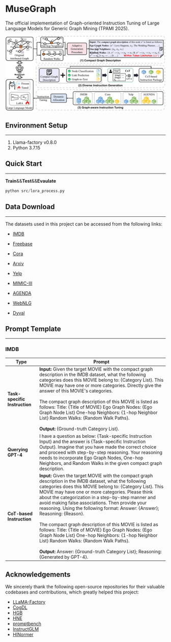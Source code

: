 # MuseGraph

The official implementation of Graph-oriented Instruction Tuning of Large Language Models for Generic Graph Mining (TPAMI 2025).

![](./images/framework.png)

## Environment Setup

---
1. Llama-factory v0.8.0
2. Python 3.7.15

## Quick Start

---

**Train**&&**Test**&&**Evaulate**

```python
python src/lora_process.py
```


## Data Download

---
The datasets used in this project can be accessed from the following links:

- [IMDB](https://github.com/Ffffffffire/HINormer)  
- [Freebase](https://github.com/THUDM/HGB)  
- [Cora](https://github.com/agiresearch/InstructGLM)  
- [Arxiv](https://ogb.stanford.edu/docs/leader_nodeprop/#ogbn-arxiv)

- [Yelp](https://github.com/yangji9181/HNE)  
- [MIMIC-III](https://physionet.org/content/mimiciii/1.4/)  

- [AGENDA](https://github.com/rikdz/GraphWriter)  
- [WebNLG](https://webnlg-challenge.loria.fr/challenge_2017/)  

- [Dyval](https://github.com/microsoft/promptbench)  

## Prompt Template

---

### IMDB 

| Type                  | Prompt |
|-----------------------|--------|
| **Task-specific Instruction** | **Input:** Given the target MOVIE with the compact graph description in the IMDB dataset, what the following categories does this MOVIE belong to: {Category List}. This MOVIE may have one or more categories. Directly give the answer of this MOVIE's categories.<br><br>The compact graph description of this MOVIE is listed as follows: Title: {Title of MOVIE} Ego Graph Nodes: {Ego Graph Node List} One-hop Neighbors: {1-hop Neighbor List} Random Walks: {Random Walk Paths}.<br><br>**Output:** {Ground-truth Category List}.  |
| **Querying GPT-4**    | I have a question as below: {Task-specific Instruction Input} and the answer is {Task-specific Instruction Output}. Imagine that you have made the correct choice and proceed with step-by-step reasoning. Your reasoning needs to incorporate Ego Graph Nodes, One-hop Neighbors, and Random Walks in the given compact graph description. |
| **CoT-based Instruction** | **Input:** Given the target MOVIE with the compact graph description in the IMDB dataset, what the following categories does this MOVIE belong to: {Category List}. This MOVIE may have one or more categories. Please think about the categorization in a step-by-step manner and avoid making false associations. Then provide your reasoning. Using the following format: Answer: {Answer}; Reasoning: {Reason}.<br><br>The compact graph description of this MOVIE is listed as follows: Title: {Title of MOVIE} Ego Graph Nodes: {Ego Graph Node List} One-hop Neighbors: {1-hop Neighbor List} Random Walks: {Random Walk Paths}.<br><br>**Output:** Answer: {Ground-truth Category List}; Reasoning: {Generated by GPT-4}. |


## Acknowledgements

We sincerely thank the following open-source repositories for their valuable codebases and contributions, which greatly helped this project:

- [LLaMA-Factory](https://github.com/hiyouga/LLaMA-Factory)
- [CogDL](https://github.com/THUDM/CogDL)
- [HGB](https://github.com/THUDM/HGB)
- [HNE](https://github.com/yangji9181/HNE)
- [promptbench](https://github.com/microsoft/promptbench)
- [InstructGLM](https://github.com/agiresearch/InstructGLM)
- [HINormer](https://github.com/Ffffffffire/HINormer)

